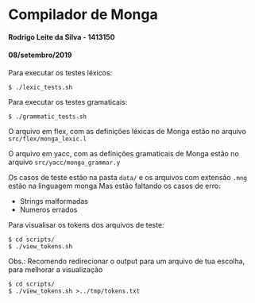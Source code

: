 # Compilador de Monga
#### Rodrigo Leite da Silva - 1413150
#### 08/setembro/2019

Para executar os testes léxicos:
```
$ ./lexic_tests.sh
```

Para executar os testes gramaticais:
```
$ ./grammatic_tests.sh
```
O arquivo em flex, com as definições léxicas de Monga estão no arquivo ``` src/flex/monga_lexic.l ```

O arquivo em yacc, com as definições gramaticais de Monga estão no arquivo ``` src/yacc/monga_grammar.y ```

Os casos de teste estão na pasta ``` data/ ``` e os arquivos com extensão ```.mng``` estão na linguagem monga
Mas estão faltando os casos de erro:
 - Strings malformadas
 - Numeros errados

Para visualisar os tokens dos arquivos de teste:
```
$ cd scripts/
$ ./view_tokens.sh
```
Obs.: Recomendo redirecionar o output para um arquivo de tua escolha, para melhorar a visualização
```
$ cd scripts/
$ ./view_tokens.sh >../tmp/tokens.txt
```

